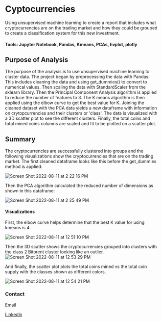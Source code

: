 # Cyptocurrencies
Using unsupervised machine learning to create a report that includes what cryptocurrencies are on the trading market and how they could be grouped to create a classification system for this new investment.

#### Tools: Jupyter Notebook, Pandas, Kmeans, PCAs, hvplot, plotly

## Purpose of Analysis
The purpose of the analysis is to use unsupervised machine learning to cluster data. The project began by preprocessing the data with Pandas. This includes cleaning the data and using get_dummies() to convert to numerical values. Then scaling the data with StandardScaler from the sklearn library. Then the Principal Component Analysis algorithm is applied to reduce the number of features to 3. The K means algorithm is then applied using the elbow curve to get the best value for K. Joining the cleaned dataset with the PCA data yields a new dataframe with information on crytopcurrencies and their clusters or 'class'. The data is visualized with a 3D scatter plot to see the different clusters. Finally, the total coins and total mined coins columns are scaled and fit to be plotted on a scatter plot. 

## Summary 
The cryptocurrencies are successfully clustered into groups and the following visualizations show the cryptocurrencies that are on the trading market. 
The first cleaned dataframe looks like this before the get_dummies method is applied:

![Screen Shot 2022-08-11 at 2 22 16 PM](https://user-images.githubusercontent.com/99676466/184235283-96e8e3ce-534a-4fb6-a79a-4a910f6bedec.png)

Then the PCA algorithm calculated the reduced number of dimensions as shown in this dataframe:

![Screen Shot 2022-08-11 at 2 25 49 PM](https://user-images.githubusercontent.com/99676466/184235988-894ab38f-7170-4a31-ace1-28f851b3feaf.png)

#### Visualizations
First, the elbow curve helps determine that the best K value for using kmeans is 4. 

![Screen Shot 2022-08-11 at 12 51 10 PM](https://user-images.githubusercontent.com/99676466/184233327-cf3a5be7-e7e5-4e4d-843b-64c0e19fa541.png)

Then the 3D scatter shows the cryptocurrencies grouped into clusters with the class 2 Bitorent cluster looking like an outlier. 
![Screen Shot 2022-08-11 at 12 53 29 PM](https://user-images.githubusercontent.com/99676466/184233369-5de44b8e-e3c4-4cfd-b68a-5c1854590746.png)

And finally, the scatter plot plots the total coins mined vs the total coin supply with the classes shown as different colors.

![Screen Shot 2022-08-11 at 12 54 21 PM](https://user-images.githubusercontent.com/99676466/184233401-a78ea25c-4406-428c-961d-3f0c71ec4b6a.png)

### Contact

[Email](emaynard10@gmail.com)

[LinkedIn](https://www.linkedin.com/in/emily-a-maynard/)

